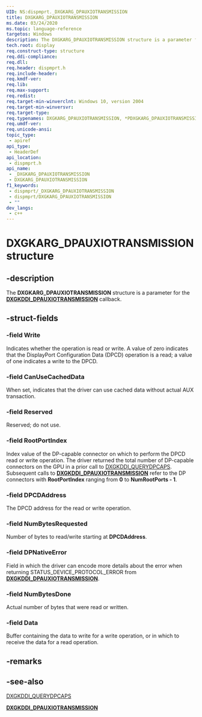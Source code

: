 ```yaml
---
UID: NS:dispmprt._DXGKARG_DPAUXIOTRANSMISSION
title: DXGKARG_DPAUXIOTRANSMISSION
ms.date: 03/24/2020
ms.topic: language-reference
targetos: Windows
description: The DXGKARG_DPAUXIOTRANSMISSION structure is a parameter for the DXGKDDI_DPAUXIOTRANSMISSION callback.
tech.root: display
req.construct-type: structure
req.ddi-compliance: 
req.dll: 
req.header: dispmprt.h
req.include-header: 
req.kmdf-ver: 
req.lib: 
req.max-support: 
req.redist: 
req.target-min-winverclnt: Windows 10, version 2004
req.target-min-winversvr: 
req.target-type: 
req.typenames: DXGKARG_DPAUXIOTRANSMISSION, *PDXGKARG_DPAUXIOTRANSMISSION
req.umdf-ver: 
req.unicode-ansi: 
topic_type:
 - apiref
api_type:
 - HeaderDef
api_location:
 - dispmprt.h
api_name:
 - _DXGKARG_DPAUXIOTRANSMISSION
 - DXGKARG_DPAUXIOTRANSMISSION
f1_keywords:
 - dispmprt/_DXGKARG_DPAUXIOTRANSMISSION
 - dispmprt/DXGKARG_DPAUXIOTRANSMISSION
 - ""
dev_langs:
 - c++
---
```


# DXGKARG_DPAUXIOTRANSMISSION structure

## -description

The **DXGKARG_DPAUXIOTRANSMISSION** structure is a parameter for the [**DXGKDDI_DPAUXIOTRANSMISSION**](nc-dispmprt-dxgkddi_dpauxiotransmission.md) callback.

## -struct-fields

### -field Write

Indicates whether the operation is read or write. A value of zero indicates that the DisplayPort Configuration Data (DPCD) operation is a read; a value of one indicates a write to the DPCD.

### -field CanUseCachedData

When set, indicates that the driver can use cached data without actual AUX transaction.

### -field Reserved

Reserved; do not use.

### -field RootPortIndex

Index value of the DP-capable connector on which to perform the DPCD read or write operation. The driver returned the total number of DP-capable connectors on the GPU in a prior call to [DXGKDDI_QUERYDPCAPS](nc-dispmprt-dxgkddi_querydpcaps.md). Subsequent calls to [**DXGKDDI_DPAUXIOTRANSMISSION**](nc-dispmprt-dxgkddi_dpauxiotransmission.md) refer to the DP connectors with **RootPortIndex** ranging from **0** to **NumRootPorts - 1**.

### -field DPCDAddress

The DPCD address for the read or write operation.

### -field NumBytesRequested

Number of bytes to read/write starting at **DPCDAddress**.

### -field DPNativeError

Field in which the driver can encode more details about the error when returning STATUS_DEVICE_PROTOCOL_ERROR from [**DXGKDDI_DPAUXIOTRANSMISSION**](nc-dispmprt-dxgkddi_dpauxiotransmission.md).  

### -field NumBytesDone

Actual number of bytes that were read or written.

### -field Data

Buffer containing the data to write for a write operation, or in which to receive the data for a read operation.

## -remarks

## -see-also

[DXGKDDI_QUERYDPCAPS](nc-dispmprt-dxgkddi_querydpcaps.md)

[**DXGKDDI_DPAUXIOTRANSMISSION**](nc-dispmprt-dxgkddi_dpauxiotransmission.md)
